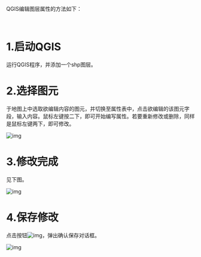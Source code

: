 QGIS编辑图层属性的方法如下：

​    

# 1.启动QGIS

运行QGIS程序，并添加一个shp图层。

# 2.选择图元

于地图上中选取欲编辑内容的图元，并切换至属性表中，点击欲编辑的该图元字段，输入内容。鼠标左键按二下，即可开始编写属性。若要重新修改或删除，同样是鼠标左键两下，即可修改。

![img](https://image.malagis.com/pic/gis/qgis-handbook-2-2/image108.jpg)

  

# 3.修改完成

见下图。

![img](https://image.malagis.com/pic/gis/qgis-handbook-2-2/image109.jpg)

# 4.保存修改

点击按钮![img](https://image.malagis.com/pic/gis/qgis-handbook-2-2/image110.jpg)，弹出确认保存对话框。

![img](https://image.malagis.com/pic/gis/2017-07-29_17_55_18_1501322118.83977.jpg)

  